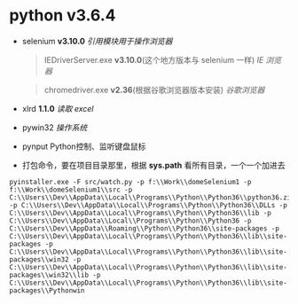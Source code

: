# python v3.6.4

*   selenium **v3.10.0** _引用模块用于操作浏览器_

    > IEDriverServer.exe **v3.10.0**(这个地方版本与 selenium 一样) _IE 浏览器_

    > chromedriver.exe **v2.36**(根据谷歌浏览器版本安装) _谷歌浏览器_

*   xlrd **1.1.0** _读取 excel_

*   pywin32 _操作系统_

*   pynput  Python控制、监听键盘鼠标

-   打包命令，要在项目目录那里，根据 **sys.path** 看所有目录，一个一个加进去

```
pyinstaller.exe -F src/watch.py -p f:\\Work\\domeSelenium1 -p f:\\Work\\domeSelenium1\\src -p C:\\Users\\Dev\\AppData\\Local\\Programs\\Python\\Python36\\python36.zip -p C:\\Users\\Dev\\AppData\\Local\\Programs\\Python\\Python36\\DLLs -p C:\\Users\\Dev\\AppData\\Local\\Programs\\Python\\Python36\\lib -p C:\\Users\\Dev\\AppData\\Local\\Programs\\Python\\Python36 -p C:\\Users\\Dev\\AppData\\Roaming\\Python\\Python36\\site-packages -p C:\\Users\\Dev\\AppData\\Local\\Programs\\Python\\Python36\\lib\\site-packages -p C:\\Users\\Dev\\AppData\\Local\\Programs\\Python\\Python36\\lib\\site-packages\\win32 -p C:\\Users\\Dev\\AppData\\Local\\Programs\\Python\\Python36\\lib\\site-packages\\win32\\lib -p C:\\Users\\Dev\\AppData\\Local\\Programs\\Python\\Python36\\lib\\site-packages\\Pythonwin
```
